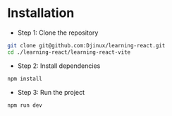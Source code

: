# Installation 
* Step 1: Clone the repository 
```bash
git clone git@github.com:Djinux/learning-react.git
cd ./learning-react/learning-react-vite
```

* Step 2: Install dependencies
```bash
npm install 
```

* Step 3: Run the project
```bash
npm run dev
```